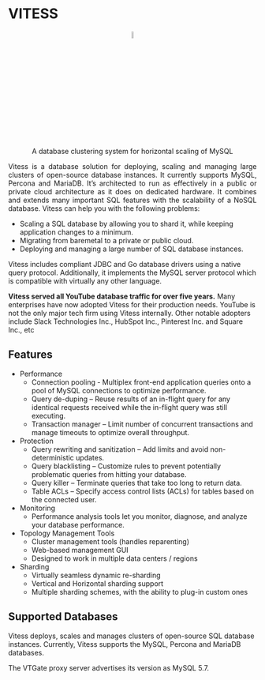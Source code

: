 # VITESS 
<p align="center"><img src="https://vitess.io/img/logos/vitess.png" width="6%"><br>
 A database clustering system for horizontal scaling of MySQL</p>

 <p align="justify">Vitess is a database solution for deploying, scaling and managing large clusters of open-source database instances. It currently supports MySQL, Percona and MariaDB. It’s architected to run as effectively in a public or private cloud architecture as it does on dedicated hardware. It combines and extends many important SQL features with the scalability of a NoSQL database. Vitess can help you with the following problems:

- Scaling a SQL database by allowing you to shard it, while keeping application changes to a minimum.
- Migrating from baremetal to a private or public cloud.
- Deploying and managing a large number of SQL database instances.
  
Vitess includes compliant JDBC and Go database drivers using a native query protocol. Additionally, it implements the MySQL server protocol which is compatible with virtually any other language.

**Vitess served all YouTube database traffic for over five years.** Many enterprises have now adopted Vitess for their production needs. YouTube is not the only major tech firm using Vitess internally. Other notable adopters include Slack Technologies Inc., HubSpot Inc., Pinterest Inc. and Square Inc., etc</p>

## **Features**
- Performance
  - Connection pooling - Multiplex front-end application queries onto a pool of MySQL connections to optimize performance.
  - Query de-duping – Reuse results of an in-flight query for any identical requests received while the in-flight query was still executing.
  - Transaction manager – Limit number of concurrent transactions and manage timeouts to optimize overall throughput. 
- Protection
  - Query rewriting and sanitization – Add limits and avoid non-deterministic updates.
  - Query blacklisting – Customize rules to prevent potentially problematic queries from hitting your database.
  - Query killer – Terminate queries that take too long to return data.
  - Table ACLs – Specify access control lists (ACLs) for tables based on the connected user.
- Monitoring
  - Performance analysis tools let you monitor, diagnose, and analyze your database performance.
- Topology Management Tools
  - Cluster management tools (handles reparenting)
  - Web-based management GUI
  - Designed to work in multiple data centers / regions
- Sharding
  - Virtually seamless dynamic re-sharding
  - Vertical and Horizontal sharding support
  - Multiple sharding schemes, with the ability to plug-in custom ones

## **Supported Databases**
Vitess deploys, scales and manages clusters of open-source SQL database instances. Currently, Vitess supports the MySQL, Percona and MariaDB databases.

The VTGate proxy server advertises its version as MySQL 5.7.
